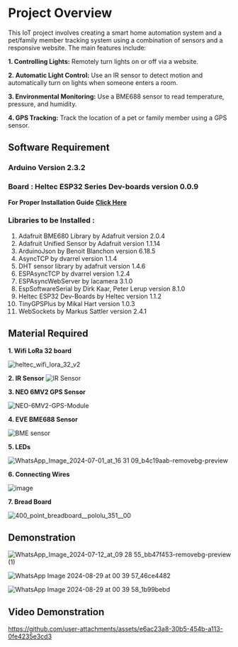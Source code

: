 # Project Overview

This IoT project involves creating a smart home automation system and a pet/family member tracking system using a combination of sensors and a responsive website. The main features include:

**1. Controlling Lights:** Remotely turn lights on or off via a website.

**2. Automatic Light Control:** Use an IR sensor to detect motion and automatically turn on lights when someone enters a room.

**3. Environmental Monitoring:** Use a BME688 sensor to read temperature, pressure, and humidity.

**4. GPS Tracking:** Track the location of a pet or family member using a GPS sensor.

## Software Requirement

### Arduino Version 2.3.2

### Board : Heltec ESP32 Series Dev-boards version 0.0.9

**For Proper Installation Guide** [**Click Here**](https://github.com/Dharmanshuj/LoRa-ESP-32/tree/main/Installation)
### Libraries to be Installed : 
1. Adafruit BME680 Library by Adafruit version 2.0.4
2. Adafruit Unified Sensor by Adafruit version 1.1.14
3. ArduinoJson by Benoit Blanchon version 6.18.5
4. AsyncTCP by dvarrel version 1.1.4
5. DHT sensor library by adafruit version 1.4.6
6. ESPAsyncTCP by dvarrel version 1.2.4
7. ESPAsyncWebServer by lacamera 3.1.0
8. EspSoftwareSerial by Dirk Kaar, Peter Lerup version 8.1.0
9. Heltec ESP32 Dev-Boards by Heltec version 1.1.2
10. TinyGPSPlus by Mikal Hart version 1.0.3
11. WebSockets by Markus Sattler version 2.4.1

## Material Required

**1. Wifi LoRa 32 board**

![heltec_wifi_lora_32_v2](https://github.com/Dharmanshuj/LoRa-ESP-32/assets/124305189/07e2d8ad-cacd-4426-a329-d08a657b295a) 

**2. IR Sensor** 
 ![IR Sensor](https://github.com/user-attachments/assets/6f11dd53-097a-49f3-acff-22581eccb3f6)

**3. NEO 6MV2 GPS Sensor**
 
 ![NEO-6MV2-GPS-Module](https://github.com/user-attachments/assets/7b088c90-36b1-4d38-a145-f785a56906a4)

**4. EVE BME688 Sensor**

 ![BME sensor](https://github.com/user-attachments/assets/37c2702e-4997-4a4f-922d-aa510e6c52e5)

**5. LEDs**

![WhatsApp_Image_2024-07-01_at_16 31 09_b4c19aab-removebg-preview](https://github.com/user-attachments/assets/3fb34714-8ec0-43dd-9956-f631cdbe97b2)

**6. Connecting Wires**
 
 ![image](https://github.com/user-attachments/assets/6b786446-477d-4703-89eb-eb2433116d0b)

**7. Bread Board**

![400_point_breadboard__pololu_351__00](https://github.com/user-attachments/assets/97a09944-9785-4b75-87d9-7d26b4efb727)

## Demonstration

![WhatsApp_Image_2024-07-12_at_09 28 55_bb47f453-removebg-preview (1)](https://github.com/user-attachments/assets/1afba4f6-1b17-4809-b06e-99441d2ff32f)

![WhatsApp Image 2024-08-29 at 00 39 57_46ce4482](https://github.com/user-attachments/assets/83cc56d8-ac9d-4adb-8b50-725ef3ebfab5)

![WhatsApp Image 2024-08-29 at 00 39 58_1b99bebd](https://github.com/user-attachments/assets/5da5d479-9c5d-4719-8aee-d9e0c0f16a5d)

## Video Demonstration

https://github.com/user-attachments/assets/e6ac23a8-30b5-454b-a113-0fe4235e3cd3
